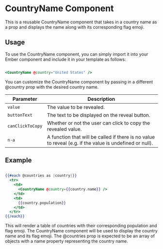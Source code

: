 # CountryName Component

This is a reusable CountryName component that takes in a country name as a prop and displays the name along with its corresponding flag emoji.

## Usage

To use the CountryName component, you can simply import it into your Ember component and include it in your template as follows:

```hbs

<CountryName @country="United States" />

```

You can customize the CountryName component by passing in a different @country prop with the desired country name.

| Parameter      | Description                                                                                             |
|----------------|---------------------------------------------------------------------------------------------------------|
| `value`          | The value to be revealed.                                                                               |
| `buttonText`     | The text to be displayed on the reveal button.                                                          |
| `canClickToCopy` | Whether or not the user can click to copy the revealed value.                                           |
| `n-a`           | A function that will be called if there is no value to reveal (e.g. if the value is undefined or null). |

## Example

```hbs

{{#each @countries as |country|}}
  <tr>
    <td>
      <CountryName @country={{country.name}} />
    </td>
    <td>
      {{country.population}}
    </td>
  </tr>
{{/each}}


```

This will render a table of countries with their corresponding population and flag emoji. The CountryName component will be used to display the country name and its flag emoji. The @countries prop is expected to be an array of objects with a name property representing the country name.


